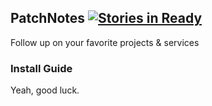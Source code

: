 ## PatchNotes [![Stories in Ready](https://badge.waffle.io/PatchNotes/PatchNotes.org.png?label=ready)](http://waffle.io/PatchNotes/PatchNotes.org)
Follow up on your favorite projects & services



### Install Guide
Yeah, good luck.
